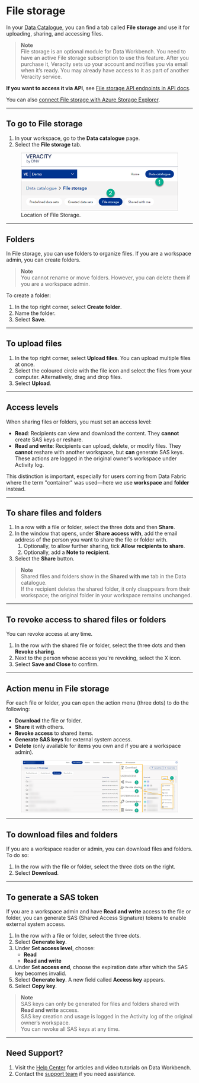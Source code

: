 ﻿---
author: Veracity
description: This page explains how to use File storage in Data Workbench and how to migrate to it from Data Fabric.
---

# File storage

In your [Data Catalogue](../datacatalogue.md), you can find a tab called **File storage** and use it for uploading, sharing, and accessing files.

> **Note**  
> File storage is an optional module for Data Workbench. You need to have an active File storage subscription to use this feature. After you purchase it, Veracity sets up your account and notifies you via email when it’s ready. You may already have access to it as part of another Veracity service.

**If you want to access it via API**, see [File storage API endpoints in API docs](../apiendpoints.md).

You can also [connect File storage with Azure Storage Explorer](ase.md).

---

## To go to File storage

1. In your workspace, go to the **Data catalogue** page.
2. Select the **File storage** tab.

<figure>
	<img src="../assets/access.png"/>
	<figcaption>Location of File Storage.</figcaption>
</figure>

---

## Folders

In File storage, you can use folders to organize files. If you are a workspace admin, you can create folders.

> **Note**  
> You cannot rename or move folders. However, you can delete them if you are a workspace admin.

To create a folder:
1. In the top right corner, select **Create folder**.
2. Name the folder.
3. Select **Save**.

---

## To upload files

1. In the top right corner, select **Upload files**. You can upload multiple files at once.
2. Select the coloured circle with the file icon and select the files from your computer. Alternatively, drag and drop files.
3. Select **Upload**.

---

## Access levels

When sharing files or folders, you must set an access level:
- **Read**: Recipients can view and download the content. They **cannot** create SAS keys or reshare.
- **Read and write**: Recipients can upload, delete, or modify files. They **cannot** reshare with another workspace, but **can** generate SAS keys. These actions are logged in the original owner's workspace under Activity log.

This distinction is important, especially for users coming from Data Fabric where the term "container" was used—here we use **workspace** and **folder** instead.

---

## To share files and folders

1. In a row with a file or folder, select the three dots and then **Share**.
2. In the window that opens, under **Share access with**, add the email address of the person you want to share the file or folder with.
   1. Optionally, to allow further sharing, tick **Allow recipients to share**.
   2. Optionally, add a **Note to recipient**.
3. Select the **Share** button.

> **Note**  
> Shared files and folders show in the **Shared with me** tab in the Data catalogue.  
> If the recipient deletes the shared folder, it only disappears from their workspace; the original folder in your workspace remains unchanged.

---

## To revoke access to shared files or folders

You can revoke access at any time.

1. In the row with the shared file or folder, select the three dots and then **Revoke sharing**.
2. Next to the person whose access you're revoking, select the X icon.
3. Select **Save and Close** to confirm.

---

## Action menu in File storage

For each file or folder, you can open the action menu (three dots) to do the following:

- **Download** the file or folder.
- **Share** it with others.
- **Revoke access** to shared items.
- **Generate SAS keys** for external system access.
- **Delete** (only available for items you own and if you are a workspace admin).

<figure>
	<img src="../assets/filestorage.png"/>
</figure>

---

## To download files and folders

If you are a workspace reader or admin, you can download files and folders. To do so:

1. In the row with the file or folder, select the three dots on the right.
2. Select **Download**.

---

## To generate a SAS token

If you are a workspace admin and have **Read and write** access to the file or folder, you can generate SAS (Shared Access Signature) tokens to enable external system access.

1. In the row with a file or folder, select the three dots.
2. Select **Generate key**.
3. Under **Set access level**, choose:
   - **Read**
   - **Read and write**
4. Under **Set access end**, choose the expiration date after which the SAS key becomes invalid.
5. Select **Generate key**. A new field called **Access key** appears.
6. Select **Copy key**.

> **Note**  
> SAS keys can only be generated for files and folders shared with **Read and write** access.  
> SAS key creation and usage is logged in the Activity log of the original owner’s workspace.  
> You can revoke all SAS keys at any time.

---

## Need Support?

1. Visit the [Help Center](https://help-center.veracity.com/en/collections/3824716-data-workbench) for articles and video tutorials on Data Workbench.
2. Contact the [support team](mailto:support@veracity.com) if you need assistance.
